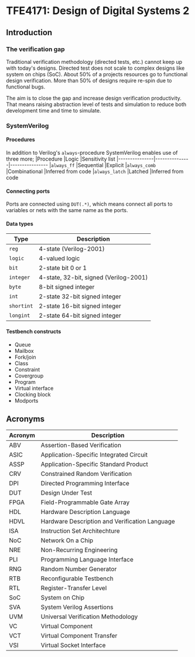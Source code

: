 TFE4171: Design of Digital Systems 2
==============================

Introduction
-----------------
### The verification gap
Traditional verification methodology (directed tests, etc.) cannot keep up with today's designs. Directed test does not scale to complex designs like system on chips (SoC). About 50% of a projects resources go to functional design verification. More than 50% of designs require re-spin due to functional bugs.

The aim is to close the gap and increase design verification productivity. That means raising abstraction level of tests and simulation to reduce both development time and time to simulate.

### SystemVerilog
#### Procedures
In addition to Verilog's `always`-procedure SystemVerilog enables use of three more;
|Procedure	  	|Logic			|Sensitivity list
|---------------|---------------|----------------
|`always_ff`	|Sequential		|Explicit
|`always_comb`	|Combinational	|Inferred from code
|`always_latch`	|Latched		|Inferred from code

#### Connecting ports
Ports are connected using `DUT(.*)`, which means connect all ports to variables or nets with the same name as the ports.

#### Data types
|Type		|Description
|-----------|-----------
|`reg`		|4-state (Verilog-2001)
|`logic`	|4-valued logic
|`bit`		|2-state bit 0 or 1
|`integer`	|4-state, 32-bit, signed (Verilog-2001)
|`byte`		|8-bit signed integer
|`int`		|2-state 32-bit signed integer
|`shortint`	|2-state 16-bit signed integer
|`longint`	|2-state 64-bit signed integer

#### Testbench constructs

 - Queue
 - Mailbox
 - Fork/join
 - Class
 - Constraint
 - Covergroup
 - Program
 - Virtual interface
 - Clocking block
 - Modports

Acronyms
-------------
|Acronym|Description              			
|-------|----------------------------
|ABV	|Assertion-Based Verification
|ASIC	|Application-Specific Integrated Circuit
|ASSP	|Application-Specific Standard Product
|CRV	|Constrained Random Verification
|DPI	|Directed Programming Interface
|DUT	|Design Under Test
|FPGA	|Field-Programmable Gate Array
|HDL	|Hardware Description Language
|HDVL	|Hardware Description and Verification Language
|ISA	|Instruction Set Architechture
|NoC	|Network On a Chip
|NRE	|Non-Recurring Engineering
|PLI	|Programming Language Interface
|RNG	|Random Number Generator
|RTB	|Reconfigurable Testbench
|RTL	|Register-Transfer Level
|SoC    |System on Chip
|SVA	|System Verilog Assertions
|UVM	|Universal Verification Methodology
|VC		|Virtual Component
|VCT	|Virtual Component Transfer
|VSI	|Virtual Socket Interface
